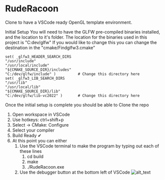 # RudeRacoon

Clone to have a VSCode ready OpenGL template environment.

Initial Setup
    You will need to have the GLFW pre-compiled binaries installed, and the location to it's folder.
The location for the binaries used in this project is "C:dev/glfw"
If you would like to change this you can change the destination in the "cmake/Findglfw3.cmake"

```
set( _glfw3_HEADER_SEARCH_DIRS
"/usr/include"
"/usr/local/include"
"${CMAKE_SOURCE_DIR}/includes"
"C:/dev/glfw/include" )          # Change this directory here
set( _glfw3_LIB_SEARCH_DIRS
"/usr/lib"
"/usr/local/lib"
"${CMAKE_SOURCE_DIR}/lib"
"C:/dev/glfw/lib-vc2022" )       # Change this directory here
```

Once the initial setup is complete you should be able to Clone the repo

1.  Open workspace in VSCode
2.  Use hotkeys: ctrl+shift+p
3.  Select -> CMake: Configure
4.  Select your compiler
5.  Build Ready ✔
6.  At this point you can either
    1. Use the VSCode terminal to make the program by typing out each of these lines
       1. cd build
       2. make
       3. ./RudeRacoon.exe
    2. Use the debugger button at the bottom left of VSCode
       ![alt_text](https://www.dropbox.com/scl/fi/kjbzldvja9x4wdu8pouvs/tempsave-delete-later.png?rlkey=qnqidy9kxv87rguhv32jvmgdy&st=mwfmbabl&raw=1)
